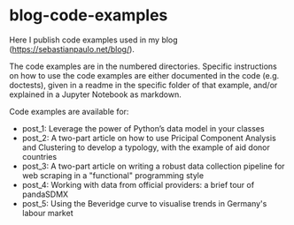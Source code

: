 # blog-code-examples

Here I publish code examples used in my blog (https://sebastianpaulo.net/blog/).

The code examples are in the numbered directories. Specific instructions on how to use the code examples are either documented in the code (e.g. doctests), given in a readme in the specific folder of that example, and/or explained in a Jupyter Notebook as markdown.

Code examples are available for:

- post_1: Leverage the power of Python’s data model in your classes
- post_2: A two-part article on how to use Pricipal Component Analysis and Clustering to develop a typology, with the example of aid donor countries
- post_3: A two-part article on writing a robust data collection pipeline for web scraping in a "functional" programming style
- post_4: Working with data from official providers: a brief tour of pandaSDMX
- post_5: Using the Beveridge curve to visualise trends in Germany's labour market